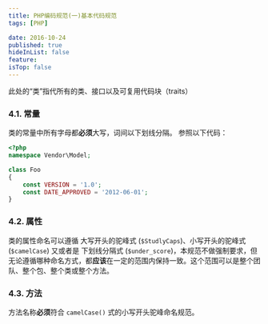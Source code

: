```yaml
---
title: PHP编码规范(一)基本代码规范
tags: [PHP]

date: 2016-10-24
published: true
hideInList: false
feature: 
isTop: false
---
```








此处的“类”指代所有的类、接口以及可复用代码块（traits）

### 4.1. 常量

类的常量中所有字母都**必须**大写，词间以下划线分隔。
参照以下代码：

```php
<?php
namespace Vendor\Model;

class Foo
{
    const VERSION = '1.0';
    const DATE_APPROVED = '2012-06-01';
}
```

### 4.2. 属性

类的属性命名可以遵循 大写开头的驼峰式 (`$StudlyCaps`)、小写开头的驼峰式 (`$camelCase`) 又或者是 下划线分隔式 (`$under_score`)，本规范不做强制要求，但无论遵循哪种命名方式，都**应该**在一定的范围内保持一致。这个范围可以是整个团队、整个包、整个类或整个方法。

### 4.3. 方法

方法名称**必须**符合 `camelCase()` 式的小写开头驼峰命名规范。


